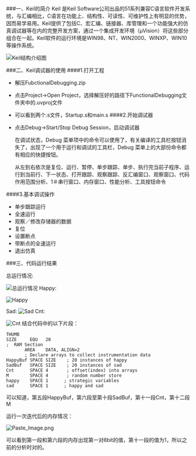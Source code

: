 ###一、Keil的简介
Keil 是Keil Software公司出品的51系列兼容C语言软件开发系统，与汇编相比，C语言在功能上、结构性、可读性、可维护性上有明显的优势，因而易学易用。Keil提供了包括C、宏汇编、链接器、库管理和一个功能强大的仿真调试器等在内的完整开发方案，通过一个集成开发环境（μVision）将这些部分组合在一起。Keil软件的运行环境是WIN98、NT、WIN2000、WINXP、WIN10等操作系统。

![Keil结构介绍图](http://upload-images.jianshu.io/upload_images/3250499-4bfd65a2ae04a7ad.png?imageMogr2/auto-orient/strip%7CimageView2/2/w/1240)

###二、Keil调试器的使用
####1.打开工程
+ 解压FubctionalDebugging.zip
+ 点击Project->Open Project，选择解压好的路径下FunctionalDebugging文件夹中的.uvproj文件
+ 可以看到两个.s文件，Startup.s和main.s
####2.开始调试器
+ 点击Debug->Start/Stop Debug Session，启动调试器

  在调试状态，Debug 菜单项中的命令可以使用了，有关编译的工具栏按钮消失了，出现了一个用于运行和调试的工具栏，Debug 菜单上的大部份命令都有相应的快捷按钮。

  从左到右依次是复位、运行、暂停、单步跟踪、单步、执行完当前子程序、运行到当前行、下一状态、打开跟踪、观察跟踪、反汇编窗口、观察窗口、代码作用范围分析、1＃串行窗口、内存窗口、性能分析、工具按钮命令

####3.基本调试操作
+ 单步跟踪运行
+ 全速运行
+ 观察／修改存储器的数据
+ 复位 
+ 设置断点 
+ 带断点的全速运行 
+ 退出仿真 

###三、代码运行结果

总运行情况:

![总运行情况](http://upload-images.jianshu.io/upload_images/3250499-06a053cd8238d6ff.png?imageMogr2/auto-orient/strip%7CimageView2/2/w/1240)
Happy:

![Happy](http://upload-images.jianshu.io/upload_images/3250499-a6467218d003e13d.png?imageMogr2/auto-orient/strip%7CimageView2/2/w/1240)

Sad:
![Sad](http://upload-images.jianshu.io/upload_images/3250499-24c01eebadc44e30.png?imageMogr2/auto-orient/strip%7CimageView2/2/w/1240)
Cnt:

![Cnt](http://upload-images.jianshu.io/upload_images/3250499-2c84bda2a945fc29.png?imageMogr2/auto-orient/strip%7CimageView2/2/w/1240)
结合代码中的以下片段：

```
THUMB
SIZE     EQU   20
;  RAM Section
       AREA    DATA, ALIGN=2
       ; Declare arrays to collect instrumentation data  
HappyBuf SPACE SIZE    ; 20 instances of happy
SadBuf   SPACE SIZE    ; 20 instances of sad
Cnt      SPACE 4       ; offset(index) into arrays
M        SPACE 4       ; random number store
happy    SPACE 1      ; strategic variables 
sad      SPACE 1      ; happy and sad 
```

可以知道，第五段HappyBuf，第六段至第十段SadBuf，第十一段Cnt，第十二段M

运行一次迭代后的内存情况：

![Paste_Image.png](http://upload-images.jianshu.io/upload_images/3250499-0946eb087a0c845d.png?imageMogr2/auto-orient/strip%7CimageView2/2/w/1240)

可以看到第一段和第六段的内存出现第一对8bit的值，第十一段的值为1，所以之前的分析时对的。



